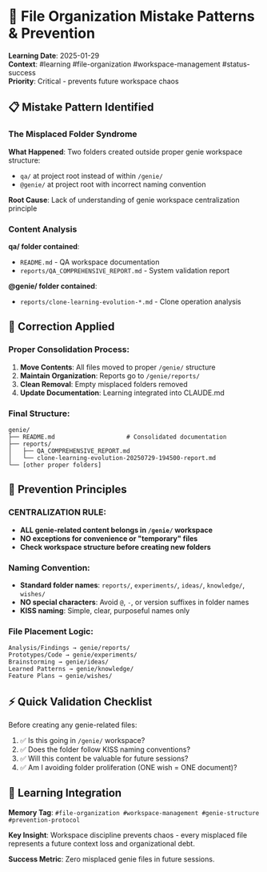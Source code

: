 # 🚨 File Organization Mistake Patterns & Prevention

**Learning Date**: 2025-01-29  
**Context**: #learning #file-organization #workspace-management #status-success  
**Priority**: Critical - prevents future workspace chaos

## 📋 Mistake Pattern Identified

### **The Misplaced Folder Syndrome**
**What Happened**: Two folders created outside proper genie workspace structure:
- `qa/` at project root instead of within `/genie/`
- `@genie/` at project root with incorrect naming convention

**Root Cause**: Lack of understanding of genie workspace centralization principle

### **Content Analysis**
**qa/ folder contained**:
- `README.md` - QA workspace documentation  
- `reports/QA_COMPREHENSIVE_REPORT.md` - System validation report

**@genie/ folder contained**:
- `reports/clone-learning-evolution-*.md` - Clone operation analysis

## 🔧 Correction Applied

### **Proper Consolidation Process**:
1. **Move Contents**: All files moved to proper `/genie/` structure
2. **Maintain Organization**: Reports go to `/genie/reports/`
3. **Clean Removal**: Empty misplaced folders removed
4. **Update Documentation**: Learning integrated into CLAUDE.md

### **Final Structure**:
```
genie/
├── README.md                    # Consolidated documentation
├── reports/
│   ├── QA_COMPREHENSIVE_REPORT.md
│   └── clone-learning-evolution-20250729-194500-report.md
└── [other proper folders]
```

## 🧠 Prevention Principles

### **CENTRALIZATION RULE**:
- **ALL genie-related content belongs in `/genie/` workspace**
- **NO exceptions for convenience or "temporary" files**
- **Check workspace structure before creating new folders**

### **Naming Convention**:
- **Standard folder names**: `reports/`, `experiments/`, `ideas/`, `knowledge/`, `wishes/`
- **NO special characters**: Avoid `@`, `-`, or version suffixes in folder names
- **KISS naming**: Simple, clear, purposeful names only

### **File Placement Logic**:
```
Analysis/Findings → genie/reports/
Prototypes/Code → genie/experiments/  
Brainstorming → genie/ideas/
Learned Patterns → genie/knowledge/
Feature Plans → genie/wishes/
```

## ⚡ Quick Validation Checklist

Before creating any genie-related files:
1. ✅ Is this going in `/genie/` workspace?
2. ✅ Does the folder follow KISS naming conventions?
3. ✅ Will this content be valuable for future sessions?
4. ✅ Am I avoiding folder proliferation (ONE wish = ONE document)?

## 🎯 Learning Integration

**Memory Tag**: `#file-organization #workspace-management #genie-structure #prevention-protocol`

**Key Insight**: Workspace discipline prevents chaos - every misplaced file represents a future context loss and organizational debt.

**Success Metric**: Zero misplaced genie files in future sessions.